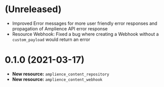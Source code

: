 (Unreleased)
============
- Improved Error messages for more user friendly error responses and propagation of Amplience API error response
- Resource Webhook: Fixed a bug where creating a Webhook without a `custom_payload` would return an error

0.1.0 (2021-03-17)
==================
- **New resource:** `amplience_content_repository`
- **New resource:** `amplience_content_webhook`
